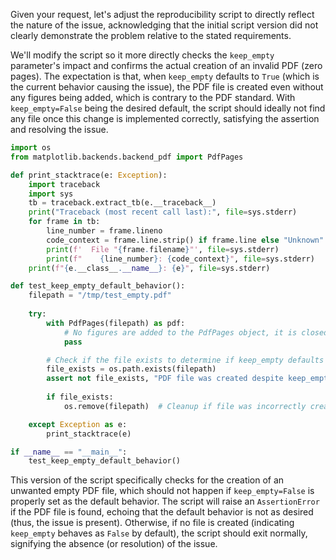Given your request, let's adjust the reproducibility script to directly reflect the nature of the issue, acknowledging that the initial script version did not clearly demonstrate the problem relative to the stated requirements. 

We'll modify the script so it more directly checks the `keep_empty` parameter's impact and confirms the actual creation of an invalid PDF (zero pages). The expectation is that, when `keep_empty` defaults to `True` (which is the current behavior causing the issue), the PDF file is created even without any figures being added, which is contrary to the PDF standard. With `keep_empty=False` being the desired default, the script should ideally not find any file once this change is implemented correctly, satisfying the assertion and resolving the issue.

```python
import os
from matplotlib.backends.backend_pdf import PdfPages

def print_stacktrace(e: Exception):
    import traceback
    import sys
    tb = traceback.extract_tb(e.__traceback__)
    print("Traceback (most recent call last):", file=sys.stderr)
    for frame in tb:
        line_number = frame.lineno
        code_context = frame.line.strip() if frame.line else "Unknown"
        print(f'  File "{frame.filename}"', file=sys.stderr)
        print(f"    {line_number}: {code_context}", file=sys.stderr)
    print(f"{e.__class__.__name__}: {e}", file=sys.stderr)

def test_keep_empty_default_behavior():
    filepath = "/tmp/test_empty.pdf"
    
    try:
        with PdfPages(filepath) as pdf:
            # No figures are added to the PdfPages object, it is closed immediately
            pass

        # Check if the file exists to determine if keep_empty defaults to True incorrectly
        file_exists = os.path.exists(filepath)
        assert not file_exists, "PDF file was created despite keep_empty should default to False, indicating an issue."
        
        if file_exists:
            os.remove(filepath)  # Cleanup if file was incorrectly created

    except Exception as e:
        print_stacktrace(e)

if __name__ == "__main__":
    test_keep_empty_default_behavior()
```

This version of the script specifically checks for the creation of an unwanted empty PDF file, which should not happen if `keep_empty=False` is properly set as the default behavior. The script will raise an `AssertionError` if the PDF file is found, echoing that the default behavior is not as desired (thus, the issue is present). Otherwise, if no file is created (indicating `keep_empty` behaves as `False` by default), the script should exit normally, signifying the absence (or resolution) of the issue.